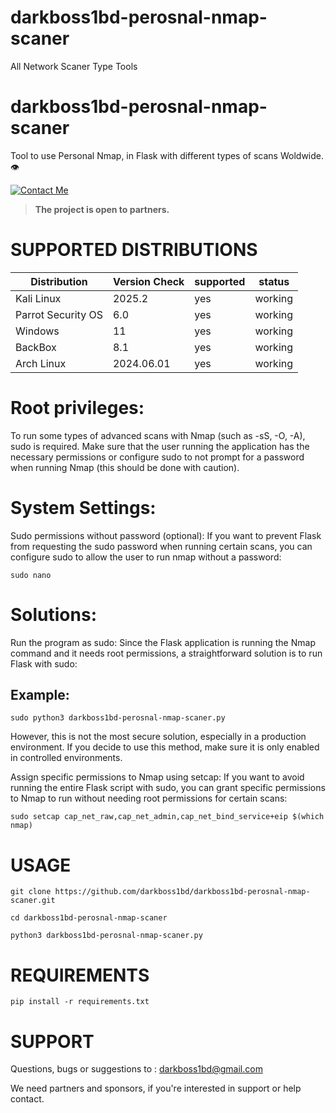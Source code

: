 # darkboss1bd-perosnal-nmap-scaner
All Network Scaner Type Tools 

# darkboss1bd-perosnal-nmap-scaner
Tool to use Personal Nmap, in Flask with different types of scans Woldwide. 👁

[![Contact Me ](https://i.ibb.co.com/b52M8nB0/Light.png)](https://t.me/darkvaiadmin)

> **The project is open to partners.**

# SUPPORTED DISTRIBUTIONS
|Distribution | Version Check | supported | status |
----------|-------|------|-------|
|Kali Linux| 2025.2| yes| working   |
|Parrot Security OS| 6.0| yes | working   |
|Windows| 11 | yes | working   |
|BackBox| 8.1 | yes | working   |
|Arch Linux| 2024.06.01 | yes | working   |

# Root privileges:
To run some types of advanced scans with Nmap (such as -sS, -O, -A), sudo is required. Make sure that the user running the application has the necessary permissions or configure sudo to not prompt for a password when running Nmap (this should be done with caution).

# System Settings:
Sudo permissions without password (optional): If you want to prevent Flask from requesting the sudo password when running certain scans, you can configure sudo to allow the user to run nmap without a password:
```
sudo nano
```

# Solutions:
Run the program as sudo: Since the Flask application is running the Nmap command and it needs root permissions, a straightforward solution is to run Flask with sudo:

## Example:
```
sudo python3 darkboss1bd-perosnal-nmap-scaner.py
```

However, this is not the most secure solution, especially in a production environment. If you decide to use this method, make sure it is only enabled in controlled environments.

Assign specific permissions to Nmap using setcap: If you want to avoid running the entire Flask script with sudo, you can grant specific permissions to Nmap to run without needing root permissions for certain scans:
```
sudo setcap cap_net_raw,cap_net_admin,cap_net_bind_service+eip $(which nmap)
```
# USAGE
```
git clone https://github.com/darkboss1bd/darkboss1bd-perosnal-nmap-scaner.git
```
```
cd darkboss1bd-perosnal-nmap-scaner
```
```
python3 darkboss1bd-perosnal-nmap-scaner.py
```
# REQUIREMENTS
```
pip install -r requirements.txt
```
# SUPPORT
Questions, bugs or suggestions to : darkboss1bd@gmail.com


We need partners and sponsors, if you're interested in support or help contact.

